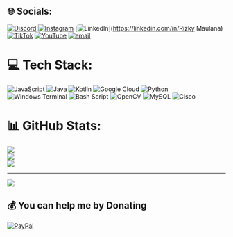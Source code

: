 
## 🌐 Socials:
[![Discord](https://img.shields.io/badge/Discord-%237289DA.svg?logo=discord&logoColor=white)](https://discord.gg/https://discord.gg/2GyTR5hu) [![Instagram](https://img.shields.io/badge/Instagram-%23E4405F.svg?logo=Instagram&logoColor=white)](https://instagram.com/rizkymaulana270205) [![LinkedIn](https://img.shields.io/badge/LinkedIn-%230077B5.svg?logo=linkedin&logoColor=white)](https://linkedin.com/in/Rizky Maulana) [![TikTok](https://img.shields.io/badge/TikTok-%23000000.svg?logo=TikTok&logoColor=white)](https://tiktok.com/@https://www.tiktok.com/@rizky.maulana5334?_t=ZS-90bVd6QOQPo&_r=1) [![YouTube](https://img.shields.io/badge/YouTube-%23FF0000.svg?logo=YouTube&logoColor=white)](https://youtube.com/@https://youtube.com/@rizkymaulana-t2p?si=eLJ-hwByLeQl1Cka) [![email](https://img.shields.io/badge/Email-D14836?logo=gmail&logoColor=white)](mailto:rizkymaulana2702052025@gmail.com) 

# 💻 Tech Stack:
![JavaScript](https://img.shields.io/badge/javascript-%23323330.svg?style=for-the-badge&logo=javascript&logoColor=%23F7DF1E) ![Java](https://img.shields.io/badge/java-%23ED8B00.svg?style=for-the-badge&logo=openjdk&logoColor=white) ![Kotlin](https://img.shields.io/badge/kotlin-%237F52FF.svg?style=for-the-badge&logo=kotlin&logoColor=white) ![Google Cloud](https://img.shields.io/badge/GoogleCloud-%234285F4.svg?style=for-the-badge&logo=google-cloud&logoColor=white) ![Python](https://img.shields.io/badge/python-3670A0?style=for-the-badge&logo=python&logoColor=ffdd54) ![Windows Terminal](https://img.shields.io/badge/Windows%20Terminal-%234D4D4D.svg?style=for-the-badge&logo=windows-terminal&logoColor=white) ![Bash Script](https://img.shields.io/badge/bash_script-%23121011.svg?style=for-the-badge&logo=gnu-bash&logoColor=white) ![OpenCV](https://img.shields.io/badge/opencv-%23white.svg?style=for-the-badge&logo=opencv&logoColor=white) ![MySQL](https://img.shields.io/badge/mysql-4479A1.svg?style=for-the-badge&logo=mysql&logoColor=white) ![Cisco](https://img.shields.io/badge/cisco-%23049fd9.svg?style=for-the-badge&logo=cisco&logoColor=black)
# 📊 GitHub Stats:
![](https://github-readme-stats.vercel.app/api?username=RizkyMaulana-design&theme=dark&hide_border=false&include_all_commits=false&count_private=false)<br/>
![](https://nirzak-streak-stats.vercel.app/?user=RizkyMaulana-design&theme=dark&hide_border=false)<br/>
![](https://github-readme-stats.vercel.app/api/top-langs/?username=RizkyMaulana-design&theme=dark&hide_border=false&include_all_commits=false&count_private=false&layout=compact)

---
[![](https://visitcount.itsvg.in/api?id=RizkyMaulana-design&icon=0&color=0)](https://visitcount.itsvg.in)

  ## 💰 You can help me by Donating
  [![PayPal](https://img.shields.io/badge/PayPal-00457C?style=for-the-badge&logo=paypal&logoColor=white)](https://paypal.me/081522702992) 

  
<!-- Proudly created with GPRM ( https://gprm.itsvg.in ) -->
